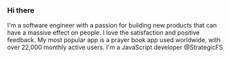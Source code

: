### Hi there

I'm a software engineer with a passion for building new products that can have a massive effect on people. I love the satisfaction and positive feedback.
My most popular app is a prayer book app used worldwide, with over 22,000 monthly active users. I'm a JavaScript developer @StrategicFS
